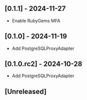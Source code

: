 ## [0.1.1] - 2024-11-27

- Enable RubyGems MFA

## [0.1.0] - 2024-11-19

- Add PostgreSQLProxyAdapter

## [0.1.0.rc2] - 2024-10-28

- Add PostgreSQLProxyAdapter

## [Unreleased]
